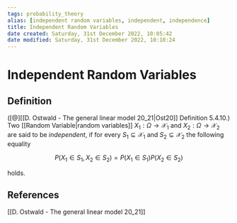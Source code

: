 ```yaml
---
tags: probability_theory
alias: [independent random variables, independent, independence]
title: Independent Random Variables
date created: Saturday, 31st December 2022, 10:05:42
date modified: Saturday, 31st December 2022, 10:10:24
---
```


# Independent Random Variables

## Definition

([@][[D. Ostwald - The general linear model 20_21|Ost20]] Definition 5.4.10.) Two [[Random Variable|random variables]] $X_1 : \Omega \to\mathcal{X}_1$ and $X_2 : \Omega \to\mathcal{X}_2$ are said to be _independent_, if for every $S_1 \subseteq \mathcal{X}_1$ and $S_2 \subseteq \mathcal{X}_2$ the following equality

$$P(X_1 \in S_1, X_2 \in S_2) = P(X_{1} \in S_1)P(X_2 \in S_2)$$

holds.

## References

[[D. Ostwald - The general linear model 20_21]]